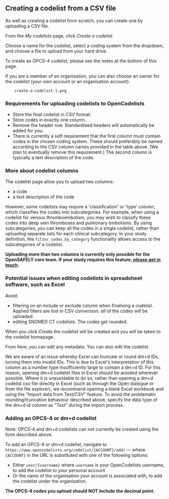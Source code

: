 ## Creating a codelist from a CSV file

As well as creating a codelist from scratch, you can create one by uploading a CSV file.

From the _My codelists_ page, click _Create a codelist_.

Choose a name for the codelist, select a coding system from the dropdown, and choose a file to upload from your hard drive.

To create an OPCS-4 codelist, please see the notes at the bottom of this page.

If you are a member of an organisation, you can also choose an owner for the codelist (your own account or an organisation account).

        create-a-codelist-1.png

### Requirements for uploading codelists to OpenCodelists

* Store the final codelist in CSV format.
* Store codes in exactly one column.
* Remove the header row. Standardised headers will automatically be added for you.
* There is currently a soft requirement that the first column must contain codes in the chosen coding system. These should preferably be named according to the CSV column names provided in the table above. (We plan to eventually remove this requirement.) The second column is typically a text description of the code.

### More about codelist columns

The codelist page allow you to upload two columns:

* a code
* a text description of the code

However, some codelists may require a 'classification' or 'type' column, which classifies the codes into subcategories. For example, when using a codelist for venous thromboembolism, you may wish to classify these codes into deep vein thromboses and pulmonary embolisms. By using subcategories, you can keep all the codes in a single codelist, rather than uploading separate lists for each clinical subcategory. In your study definition, the `filter_codes_by_category` functionality allows access to the subcategories of a codelist.

**Uploading more than two columns is currently only possible for the OpenSAFELY core team. If your study requires this feature, [please get in touch](https://www.opensafely.org/contact/).**

### Potential issues when editing codelists in spreadsheet software, such as Excel

Avoid:

* filtering on an include or exclude column when finalising a codelist. Applied filters are lost in CSV conversion: *all* of the codes will be uploaded.
* editing SNOMED CT codelists. The codes get rounded.

When you click _Create_ the codelist will be created and you will be taken to the codelist homepage.

From here, you can edit any metadata.
You can also edit the codelist.

We are aware of an issue whereby Excel can truncate or round dm+d IDs, turning them into invalid IDs. This is due to Excel's interpretation of this column as a number type insufficiently large to contain a dm+d ID. For this reason, opening dm+d codelist files in Excel should be avoided wherever possible. Where it is unavoidable to do so, rather than opening a dm+d codelist csv file directly in Excel (such as through the Open dialogue or from the file explorer), we recommend opening a blank Excel workbook and using the "Import data from Text/CSV" feature. To avoid the problematic rounding/truncation behaviour described above, specify the data type of the dm+d id column as "Text" during the import process.

### Adding an OPCS-4 or dm+d codelist

Note: OPCS-4 and dm+d codelists can not currently be created using the form described above.

To add an OPCS-4 or dm+d codelist, navigate to `https://www.opencodelists.org/codelist/{ACCOUNT}/add/` — where `{ACCOUNT}` in the URL is substituted with one of the following options:

* Either `user/{username}` where `username` is your OpenCodelists username, to add the codelist to your personal account
* Or the name of the organisation your account is associated with, to add the codelist under the organisation.

**The OPCS-4 codes you upload should NOT include the decimal point.**
